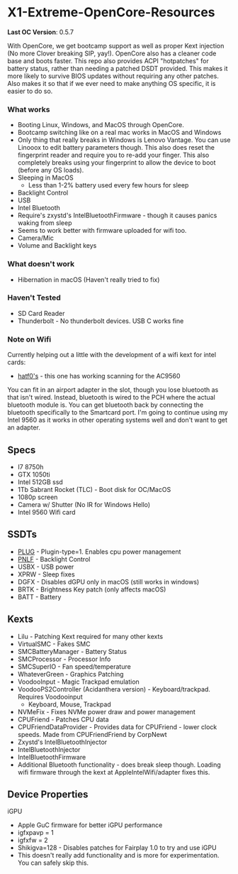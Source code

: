 # X1-Extreme-OpenCore-Resources

**Last OC Version**: 0.5.7

With OpenCore, we get bootcamp support as well as proper Kext injection (No more Clover breaking SIP, yay!). OpenCore also has a cleaner code base and boots faster. This repo also provides ACPI "hotpatches" for battery status, rather than needing a patched DSDT provided. This makes it more likely to survive BIOS updates without requiring any other patches. Also makes it so that if we ever need to make anything OS specific, it is easier to do so.

### What works
* Booting Linux, Windows, and MacOS through OpenCore.
 * Bootcamp switching like on a real mac works in MacOS and Windows
 * Only thing that really breaks in Windows is Lenovo Vantage. You can use Linooox to edit battery parameters though. This also does reset the fingerprint reader and require you to re-add your finger. This also completely breaks using your fingerprint to allow the device to boot (before any OS loads).
* Sleeping in MacOS
  * Less than 1-2% battery used every few hours for sleep
* Backlight Control
* USB
* Intel Bluetooth
 * Require's zxystd's IntelBluetoothFirmware - though it causes panics waking from sleep
 * Seems to work better with firmware uploaded for wifi too.
* Camera/Mic
* Volume and Backlight keys

### What doesn't work
* Hibernation in macOS (Haven't really tried to fix)

### Haven't Tested
* SD Card Reader
* Thunderbolt - No thunderbolt devices. USB C works fine

### Note on Wifi

Currently helping out a little with the development of a wifi kext for intel cards:
* [hatf0's](https://github.com/AppleIntelWifi/adapter) - this one has working scanning for the AC9560

You can fit in an airport adapter in the slot, though you lose bluetooth as that isn't wired. Instead, bluetooth is wired to the PCH where the actual bluetooth module is. You can get bluetooth back by connecting the bluetooth specifically to the Smartcard port. I'm going to continue using my Intel 9560 as it works in other operating systems well and don't want to get an adapter.

## Specs
* I7 8750h
* GTX 1050ti
* Intel 512GB ssd
* 1Tb Sabrant Rocket (TLC) - Boot disk for OC/MacOS
* 1080p screen
* Camera w/ Shutter (No IR for Windows Hello)
* Intel 9560 Wifi card

## SSDTs
* [PLUG](https://github.com/acidanthera/OpenCorePkg/blob/master/Docs/AcpiSamples/SSDT-PLUG.dsl) - Plugin-type=1. Enables cpu power management
* [PNLF](https://github.com/acidanthera/WhateverGreen/blob/master/Manual/SSDT-PNLF.dsl) - Backlight Control
* USBX - USB power
* XPRW - Sleep fixes
* DGFX - Disables dGPU only in macOS (still works in windows)
* BRTK - Brightness Key patch (only affects macOS)
* BATT - Battery

## Kexts
* Lilu - Patching Kext required for many other kexts
* VirtualSMC - Fakes SMC
* SMCBatteryManager - Battery Status
* SMCProcessor - Processor Info
* SMCSuperIO - Fan speed/temperature
* WhateverGreen - Graphics Patching
* VoodooInput - Magic Trackpad emulation
* VoodooPS2Controller (Acidanthera version) - Keyboard/trackpad. Requires Voodooinput
  * Keyboard, Mouse, Trackpad
* NVMeFix - Fixes NVMe power draw and power management
* CPUFriend - Patches CPU data
* CPUFriendDataProvider - Provides data for CPUFriend - lower clock speeds. Made from CPUFriendFriend by CorpNewt
* Zxystd's IntelBluetoothInjector
 * IntelBluetoothInjector
 * IntelBluetoothFirmware
 * Additional Bluetooth functionality - does break sleep though. Loading wifi firmware through the kext at AppleIntelWifi/adapter fixes this.


## Device Properties
iGPU
* Apple GuC firmware for better iGPU performance
 * igfxpavp = 1
 * igfxfw = 2
* Shikigva=128 - Disables patches for Fairplay 1.0 to try and use iGPU
 * This doesn't really add functionality and is more for experimentation. You can safely skip this.
